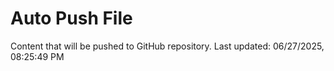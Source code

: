 # Auto Push File

Content that will be pushed to GitHub repository.
Last updated: 06/27/2025, 08:25:49 PM